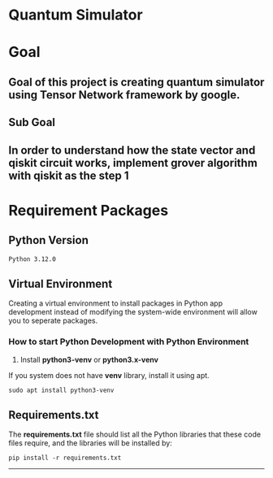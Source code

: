 Quantum Simulator 
===

# Goal 

Goal of this project is creating quantum simulator using Tensor Network framework by google.
---

## Sub Goal

In order to understand how the state vector and qiskit circuit works, implement grover algorithm with qiskit as the step 1
---

# Requirement Packages

## Python Version
    Python 3.12.0 

## Virtual Environment
Creating a virtual environment to install packages in Python app development instead of modifying the system-wide environment will allow you to seperate packages.

### How to start Python Development with Python Environment
1. Install **python3-venv** or **python3.x-venv**

If you system does not have **venv** library, install it using apt.
>   
    sudo apt install python3-venv

## Requirements.txt
The **requirements.txt** file should list all the Python libraries that these code files require, and the libraries will be installed by:
>
    pip install -r requirements.txt
---